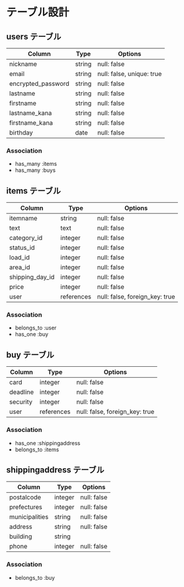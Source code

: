 # テーブル設計

## users テーブル

| Column             | Type   | Options                        |
| ------------------ | ------ | ------------------------------ |
| nickname           | string | null: false                    |
| email              | string | null: false, unique: true      |
| encrypted_password | string | null: false                    |
| lastname           | string | null: false                    |
| firstname          | string | null: false                    |
| lastname_kana      | string | null: false                    |
| firstname_kana     | string | null: false                    |
| birthday           | date   | null: false                    |

### Association

- has_many :items
- has_many :buys

## items テーブル

| Column             | Type       | Options                        |
| ------------------ | ---------- | ------------------------------ |
| itemname           | string     | null: false                    |
| text               | text       | null: false                    |
| category_id        | integer    | null: false                    |
| status_id          | integer    | null: false                    |
| load_id            | integer    | null: false                    |
| area_id            | integer    | null: false                    |
| shipping_day_id    | integer    | null: false                    |
| price              | integer    | null: false                    |
| user               | references | null: false, foreign_key: true |

### Association

- belongs_to :user
- has_one :buy

## buy テーブル

| Column | Type       | Options                        |
| ------ | ---------- | ------------------------------ |
| card   | integer    | null: false                    |
|deadline| integer    | null: false                    |
|security| integer    | null: false                    |
| user   | references | null: false, foreign_key: true |

### Association

- has_one :shippingaddress
- belongs_to :items

## shippingaddress テーブル

| Column             | Type   | Options     |
| ------------------ | ------ | ----------- |
| postalcode         | integer| null: false |
| prefectures        | integer| null: false |
| municipalities     | string | null: false |
| address            | string | null: false |
| building           | string |             |
| phone              | integer| null: false |

### Association

- belongs_to :buy
